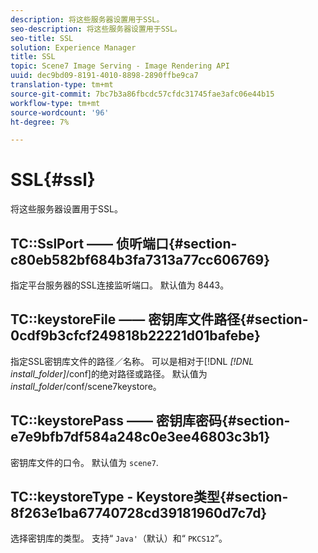 ```yaml
---
description: 将这些服务器设置用于SSL。
seo-description: 将这些服务器设置用于SSL。
seo-title: SSL
solution: Experience Manager
title: SSL
topic: Scene7 Image Serving - Image Rendering API
uuid: dec9bd09-8191-4010-8898-2890ffbe9ca7
translation-type: tm+mt
source-git-commit: 7bc7b3a86fbcdc57cfdc31745fae3afc06e44b15
workflow-type: tm+mt
source-wordcount: '96'
ht-degree: 7%

---
```



# SSL{#ssl}

将这些服务器设置用于SSL。

## TC::SslPort —— 侦听端口{#section-c80eb582bf684b3fa7313a77cc606769}

指定平台服务器的SSL连接监听端口。 默认值为 8443。

## TC::keystoreFile —— 密钥库文件路径{#section-0cdf9b3cfcf249818b22221d01bafebe}

指定SSL密钥库文件的路径／名称。 可以是相对于[!DNL *[!DNL install_folder]*/conf]的绝对路径或路径。 默认值为&#x200B;*install_folder*/conf/scene7keystore。

## TC::keystorePass —— 密钥库密码{#section-e7e9bfb7df584a248c0e3ee46803c3b1}

密钥库文件的口令。 默认值为 `scene7`.

## TC::keystoreType - Keystore类型{#section-8f263e1ba67740728cd39181960d7c7d}

选择密钥库的类型。 支持“ `Java'`（默认）和“ `PKCS12`”。
